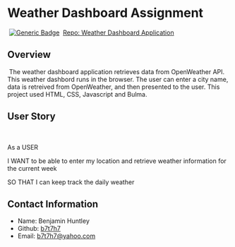 # Weather Dashboard Assignment
​
[![Generic Badge](https://img.shields.io/badge/VERSION-1.1.0-BLUE.svg)](https://shields.io/)
​
[Repo: Weather Dashboard Application](https://github.com/b7t7h7/weather_dashboard.git)
​
## Overview
​
The weather dashboard application retrieves data from OpenWeather API. This weather dashbord runs in the browser.
The user can enter a city name, data is retreived from OpenWeather, and then presented to the user. 
This project used HTML, CSS, Javascript and Bulma.
​
## User Story
​
 
 As a USER 
  
 I WANT to be able to enter my location and retrieve weather information for the current week 
 
 SO THAT I can keep track the daily weather
 

## Contact Information

* Name: Benjamin Huntley
* Github: [b7t7h7](https://github.com/b7t7h7)
* Email: b7t7h7@yahoo.com
